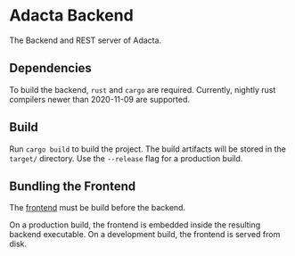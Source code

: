 # Adacta Backend

The Backend and REST server of Adacta.

## Dependencies

To build the backend, `rust` and `cargo` are required.
Currently, nightly rust compilers newer than 2020-11-09 are supported.

## Build

Run `cargo build` to build the project. The build artifacts will be stored in the `target/` directory. Use the `--release` flag for a production build.

## Bundling the Frontend

The [frontend](../frontend) must be build before the backend.

On a production build, the frontend is embedded inside the resulting backend executable.
On a development build, the frontend is served from disk.

